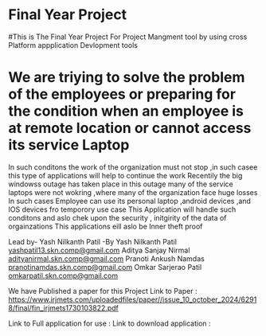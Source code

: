 # Final Year Project 
#This is The Final Year Project For Project Mangment tool by using cross Platform appplication Devlopment tools 
# We are triying to solve the problem of the employees or preparing for the condition when an employee is at remote location or cannot access its service Laptop 
In such conditons the work of the organization must not stop ,in such casee this type of applications will help to continue the work 
Recentily the big windowss outage has taken place in this outage many of the service laptops were not wokring ,where many of the organization face huge losses
In such cases Employee can use its personal laptop ,android devices ,and IOS devices fro temporory use case 
This Application will handle such conditons and aslo chek upon the security , initgirity of the data of orgainzations 
This applications eill aslo be Inner theft proof 

Lead by- Yash Nilkanth Patil 
-By 
Yash Nilkanth Patil    yashpatil13.skn.comp@gmail.com
Aditya Sanjay Nirmal   adityanirmal.skn.comp@gmail.com
Pranoti Ankush Namdas  pranotinamdas.skn.comp@gmail.com
Omkar Sarjerao Patil    omkarpatil.skn.comp@gmail.com

We have Published a paper for this Project 
Link to Paper :
https://www.irjmets.com/uploadedfiles/paper//issue_10_october_2024/62918/final/fin_irjmets1730103822.pdf

Link to Full application for use :
Link to download application :
